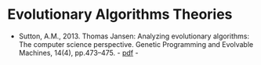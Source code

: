 # Evolutionary Algorithms Theories

* Sutton, A.M., 2013. Thomas Jansen: Analyzing evolutionary algorithms: The computer science perspective. Genetic Programming and Evolvable Machines, 14(4), pp.473–475. - [pdf](https://link.springer.com/article/10.1007/s10710-013-9193-x) - 

